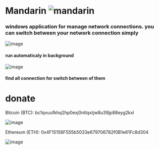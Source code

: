 # Mandarin ![mandarin](https://user-images.githubusercontent.com/8724064/163164811-27be02ef-859f-442f-a92d-d45a9d65cd85.gif)

### windows application for manage network connections. you can switch between your network connection simply
![image](https://user-images.githubusercontent.com/8724064/163140534-5c551f26-4cdb-4cf9-a4b3-cbbdd078341a.png)
#### run automaticaly in background
![image](https://user-images.githubusercontent.com/8724064/163140258-bdb59f13-dc6f-48f2-90c8-0ae120caa85c.png)
#### find all connection for switch between of them

# donate
Bitcoin (BTC):          bc1qvuufkhq2hp0exj0ntlqxtjw8u39jp88eyg2kxl

![image](https://user-images.githubusercontent.com/8724064/155159294-638e8edd-2de7-4f7b-bf32-c4051e8d769b.png)

Ethereum (ETH):         0x4F15156F555b5033e679706782f0B1e61Fc8d304

![image](https://user-images.githubusercontent.com/8724064/155159243-793cfd23-aca0-4223-9965-4848577d7085.png)
